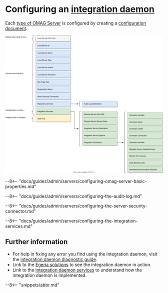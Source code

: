 <!-- SPDX-License-Identifier: CC-BY-4.0 -->
<!-- Copyright Contributors to the Egeria project. -->

# Configuring an [integration daemon](/egeria/concepts/integration-daemon)

Each [type of OMAG Server](/egeria/concepts/omag-server/#types-of-omag-server) is configured by creating
a [configuration document](/egeria/concepts/configuration-document).

![Configuration for an integration daemon](integration-daemon-config.svg)

--8<-- "docs/guides/admin/servers/configuring-omag-server-basic-properties.md"

--8<-- "docs/guides/admin/servers/configuring-the-audit-log.md"

--8<-- "docs/guides/admin/servers/configuring-the-server-security-connector.md"

--8<-- "docs/guides/admin/servers/configuring-the-integration-services.md"

## Further information

- For help in fixing any error you find using the integration daemon, visit the
  [integration daemon diagnostic guide](/egeria-docs/guides/diagnostic/integration-daemon-diagnostic-guide).
- Link to the [Egeria solutions](/egeria-docs/patterns/metadata-integration) to see the integration
  daemon in action.
- Link to the [integration daemon services](/egeria-docs/services/integration-daemon-services) to
  understand how the integration daemon is implemented.

--8<-- "snippets/abbr.md"

